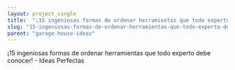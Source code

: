 ```yaml
---
layout: project_single
title:  "¡15 ingeniosas formas de ordenar herramientas que todo experto debe conocer! - Ideas Perfectas"
slug: "15-ingeniosas-formas-de-ordenar-herramientas-que-todo-experto-debe-conocer-ideas-perfectas"
parent: "garage-house-ideas"
---
```

¡15 ingeniosas formas de ordenar herramientas que todo experto debe conocer! - Ideas Perfectas